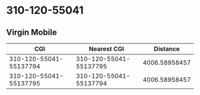 # 310-120-55041
## Virgin Mobile


| CGI | Nearest CGI | Distance |
|-----|-------------|----------|
| 310-120-55041-55137794 | 310-120-55041-55137795 | 4006.58958457 |
| 310-120-55041-55137795 | 310-120-55041-55137794 | 4006.58958457 |

